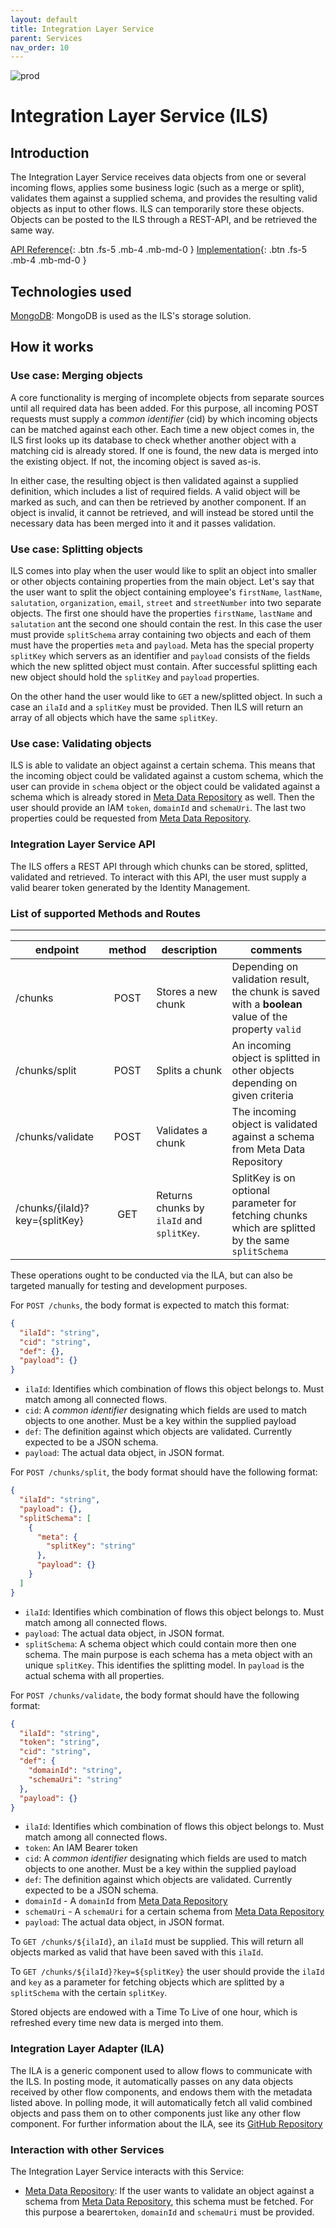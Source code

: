 ```yaml
---
layout: default
title: Integration Layer Service
parent: Services
nav_order: 10
---
```


<!-- Description Guidelines

Please note:
Use the full links to reference other files or images! Relative links will not work under our theme settings settings.
-->

<!-- please choose the appropriate batch and delete/comment the others  -->

![prod](https://img.shields.io/badge/Status-Production-brightgreen.svg)

# **Integration Layer Service (ILS)** <!-- make sure spelling is consistent with other sources and within this document -->

## Introduction

<!-- 2 sentences: what does it do and how -->

The Integration Layer Service receives data objects from one or several incoming flows, applies some business logic (such as a merge or split), validates them against a supplied schema, and provides the resulting valid objects as input to other flows. ILS can temporarily store these objects. Objects can be posted to the ILS through a REST-API, and be retrieved the same way.

[API Reference](http://ils.openintegrationhub.com/api-docs/){: .btn .fs-5 .mb-4 .mb-md-0 }
[Implementation](https://github.com/openintegrationhub/openintegrationhub/tree/master/services/ils){: .btn .fs-5 .mb-4 .mb-md-0 }

<!--[Service File](){: .btn .fs-5 .mb-4 .mb-md-0 }-->

## Technologies used

<!-- please name and elaborate on other technologies or standards the service uses -->

[MongoDB](https://www.mongodb.com/): MongoDB is used as the ILS's storage solution.

## How it works

<!-- describe core functionalities and underlying concepts in more detail -->

### Use case: Merging objects

A core functionality is merging of incomplete objects from separate sources until all required data has been added. For this purpose, all incoming POST requests must supply a _common identifier_ (cid) by which incoming objects can be matched against each other. Each time a new object comes in, the ILS first looks up its database to check whether another object with a matching cid is already stored. If one is found, the new data is merged into the existing object. If not, the incoming object is saved as-is.

In either case, the resulting object is then validated against a supplied definition, which includes a list of required fields. A valid object will be marked as such, and can then be retrieved by another component. If an object is invalid, it cannot be retrieved, and will instead be stored until the necessary data has been merged into it and it passes validation.

### Use case: Splitting objects

ILS comes into play when the user would like to split an object into smaller or other objects containing properties from the main object. Let's say that the user want to split the object containing employee's `firstName`, `lastName`, `salutation`, `organization`, `email`, `street` and `streetNumber` into two separate objects. The first one should have the properties `firstName`, `lastName` and `salutation` ant the second one should contain the rest. In this case the user must provide `splitSchema` array containing two objects and each of them must have the properties `meta` and `payload`. Meta has the special property `splitKey` which servers as an identifier and `payload` consists of the fields which the new splitted object must contain. After successful splitting each new object should hold the `splitKey` and `payload` properties.

On the other hand the user would like to `GET` a new/splitted object. In such a case an `ilaId` and a `splitKey` must be provided. Then ILS will return an array of all objects which have the same `splitKey`.

### Use case: Validating objects

ILS is able to validate an object against a certain schema. This means that the incoming object could be validated against a custom schema, which the user can provide in `schema` object or the object could be validated against a schema which is already stored in [Meta Data Repository](https://openintegrationhub.github.io//docs/5%20-%20Services/MetaDataRepository.html) as well. Then the user should provide an IAM `token`, `domainId` and `schemaUri`. The last two properties could be requested from [Meta Data Repository](https://openintegrationhub.github.io//docs/5%20-%20Services/MetaDataRepository.html).

### Integration Layer Service API

The ILS offers a REST API through which chunks can be stored, splitted, validated and retrieved. To interact with this API, the user must supply a valid bearer token generated by the Identity Management.

### List of supported Methods and Routes

---

| endpoint                       | method | description                               | comments                                                                                            |
| ------------------------------ | :----: | ----------------------------------------- | --------------------------------------------------------------------------------------------------- |
| /chunks                        |  POST  | Stores a new chunk                        | Depending on validation result, the chunk is saved with a **boolean** value of the property `valid` |
| /chunks/split                  |  POST  | Splits a chunk                            | An incoming object is splitted in other objects depending on given criteria                         |
| /chunks/validate               |  POST  | Validates a chunk                         | The incoming object is validated against a schema from Meta Data Repository                         |
| /chunks/{ilaId}?key={splitKey} |  GET   | Returns chunks by `ilaId` and `splitKey`. | SplitKey is on optional parameter for fetching chunks which are splitted by the same `splitSchema`  |

These operations ought to be conducted via the ILA, but can also be targeted manually for testing and development purposes.

For `POST /chunks`, the body format is expected to match this format:

```json
{
  "ilaId": "string",
  "cid": "string",
  "def": {},
  "payload": {}
}
```

- `ilaId`: Identifies which combination of flows this object belongs to. Must match among all connected flows.
- `cid`: A _common identifier_ designating which fields are used to match objects to one another. Must be a key within the supplied payload
- `def`: The definition against which objects are validated. Currently expected to be a JSON schema.
- `payload`: The actual data object, in JSON format.

For `POST /chunks/split`, the body format should have the following format:

```json
{
  "ilaId": "string",
  "payload": {},
  "splitSchema": [
    {
      "meta": {
        "splitKey": "string"
      },
      "payload": {}
    }
  ]
}
```

- `ilaId`: Identifies which combination of flows this object belongs to. Must match among all connected flows.
- `payload`: The actual data object, in JSON format.
- `splitSchema`: A schema object which could contain more then one schema. The main purpose is each schema has a meta object with an unique `splitKey`. This identifies the splitting model. In `payload` is the actual schema with all properties.

For `POST /chunks/validate`, the body format should have the following format:

```json
{
  "ilaId": "string",
  "token": "string",
  "cid": "string",
  "def": {
    "domainId": "string",
    "schemaUri": "string"
  },
  "payload": {}
}
```

- `ilaId`: Identifies which combination of flows this object belongs to. Must match among all connected flows.
- `token`: An IAM Bearer token
- `cid`: A _common identifier_ designating which fields are used to match objects to one another. Must be a key within the supplied payload
- `def`: The definition against which objects are validated. Currently expected to be a JSON schema.
- `domainId` - A `domainId` from [Meta Data Repository](https://openintegrationhub.github.io//docs/5%20-%20Services/MetaDataRepository.html)
- `schemaUri` - A `schemaUri` for a certain schema from [Meta Data Repository](https://openintegrationhub.github.io//docs/5%20-%20Services/MetaDataRepository.html)
- `payload`: The actual data object, in JSON format.

To `GET /chunks/${ilaId}`, an `ilaId` must be supplied. This will return all objects marked as valid that have been saved with this `ilaId`.

To `GET /chunks/${ilaId}?key=${splitKey}` the user should provide the `ilaId` and `key` as a parameter for fetching objects which are splitted by a `splitSchema` with the certain `splitKey`.

Stored objects are endowed with a Time To Live of one hour, which is refreshed every time new data is merged into them.

### Integration Layer Adapter (ILA)

The ILA is a generic component used to allow flows to communicate with the ILS. In posting mode, it automatically passes on any data objects received by other flow components, and endows them with the metadata listed above. In polling mode, it will automatically fetch all valid combined objects and pass them on to other components just like any other flow component. For further information about the ILA, see its [GitHub Repository](https://github.com/openintegrationhub/integration-layer-adapter)

### Interaction with other Services

The Integration Layer Service interacts with this Service:

- [Meta Data Repository](https://openintegrationhub.github.io//docs/5%20-%20Services/MetaDataRepository.html): If the user wants to validate an object against a schema from [Meta Data Repository](https://openintegrationhub.github.io//docs/5%20-%20Services/MetaDataRepository.html), this schema must be fetched. For this purpose a bearer`token`, `domainId` and `schemaUri` must be provided.
